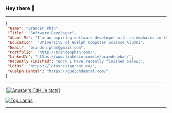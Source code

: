 ### Hey there 👋
<hr />

```json
{
 "Name": "Branden Phan",
 "Title": "Software Developer",
 "About Me": "I'm an aspiring software developer with an emphasis in the front-end, focusing on technologies such as React",
 "Education": "University of Guelph Computer Science Alumni",
 "Email": "branden.phan@gmail.com",
 "Portfolio": "http://brandenphan.com/",
 "LinkedIn": "https://www.linkedin.com/in/brandenphan/",
 "Recently Finished": "Work I have recently finished below:",
 "Lotus": "https://lotusrestaurant.ca/",
 "Guelph Dental": "https://guelphdental.com/"
}
```
<hr />


[[![Anurag's GitHub stats](https://github-readme-stats.vercel.app/api?username=brandenphan&theme=radical&hide=contribs)](https://github.com/anuraghazra/github-readme-stats)]


[![Top Langs](https://github-readme-stats.vercel.app/api/top-langs/?username=brandenphan&layout=compact&theme=radical)](https://github.com/anuraghazra/github-readme-stats)
<hr />


<!--
**brandenphan/brandenphan** is a ✨ _special_ ✨ repository because its `README.md` (this file) appears on your GitHub profile.

Here are some ideas to get you started:

- 🔭 I’m currently working on ...
- 🌱 I’m currently learning ...
- 👯 I’m looking to collaborate on ...
- 🤔 I’m looking for help with ...
- 💬 Ask me about ...
- 📫 How to reach me: ...
- 😄 Pronouns: ...
- ⚡ Fun fact: ...
-->
